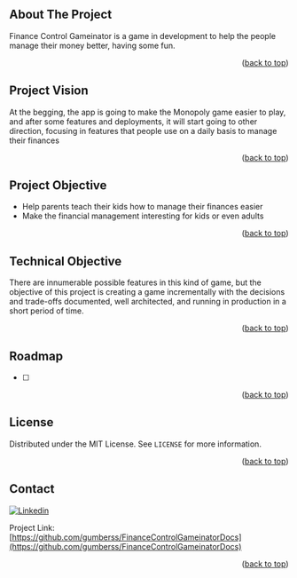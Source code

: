 <a name="readme-top"></a>

## About The Project

Finance Control Gameinator is a game in development to help the people manage their money better, having some fun. 
<p align="right">(<a href="#readme-top">back to top</a>)</p>

## Project Vision

At the begging, the app is going to make the Monopoly game easier to play, and after some features and deployments, it will start going to other direction, focusing in features that people use on a daily basis to manage their finances
<p align="right">(<a href="#readme-top">back to top</a>)</p>

## Project Objective
- Help parents teach their kids how to manage their finances easier
- Make the financial management interesting for kids or even adults

<p align="right">(<a href="#readme-top">back to top</a>)</p>

## Technical Objective 

There are innumerable possible features in this kind of game, but the objective of this project is creating a game incrementally with the decisions and trade-offs documented, well architected, and running in production in a short period of time.
<p align="right">(<a href="#readme-top">back to top</a>)</p>

## Roadmap
- [ ] 

<p align="right">(<a href="#readme-top">back to top</a>)</p>

## License

Distributed under the MIT License. See `LICENSE` for more information.

<p align="right">(<a href="#readme-top">back to top</a>)</p>


## Contact

[![Linkedin](https://img.shields.io/badge/Linkedin-0A66C2?style=flat&logo=Linkedin&logoColor=white)](https://www.linkedin.com/in/gumbers/)

Project Link: [https://github.com/gumberss/FinanceControlGameinatorDocs](https://github.com/gumberss/FinanceControlGameinatorDocs)

<p align="right">(<a href="#readme-top">back to top</a>)</p>
